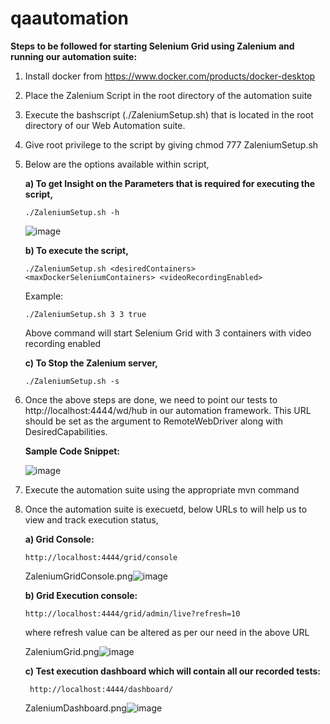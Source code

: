 # qaautomation

**Steps to be followed for starting Selenium Grid using Zalenium and running our automation suite:**

1) Install docker from https://www.docker.com/products/docker-desktop
2) Place the Zalenium Script in the root directory of the automation suite
3) Execute the bashscript (./ZaleniumSetup.sh) that is located in the root directory of our Web Automation suite.
4) Give root privilege to the script by giving chmod 777 ZaleniumSetup.sh
5) Below are the options available within script,

   **a) To get Insight on the Parameters that is required for executing the script,**

       ./ZaleniumSetup.sh -h 
      
      ![image](https://user-images.githubusercontent.com/83286077/116243141-3e704980-a784-11eb-8a77-076110e2d70c.png)

 
   **b) To execute the script,**
   
       ./ZaleniumSetup.sh <desiredContainers> <maxDockerSeleniumContainers> <videoRecordingEnabled>
   
      Example:
      
       ./ZaleniumSetup.sh 3 3 true
      
      Above command will start Selenium Grid with 3 containers with video recording enabled
   
   **c) To Stop the Zalenium server,**
   
       ./ZaleniumSetup.sh -s
    
 6) Once the above steps are done, we need to point our tests to http://localhost:4444/wd/hub in our automation framework. This URL should be set as the argument to     RemoteWebDriver along with DesiredCapabilities.
 
      **Sample Code Snippet:**
    
	![image](https://user-images.githubusercontent.com/83286077/116246310-7f1d9200-a787-11eb-93d7-75b9d6715805.png)
			
 7) Execute the automation suite using the appropriate mvn command
 8) Once the automation suite is execuetd, below URLs to will help us to view and track execution status,
 
    **a) Grid Console:**
    
        http://localhost:4444/grid/console
	
	ZaleniumGridConsole.png![image](https://user-images.githubusercontent.com/83286077/116290458-19460000-a7b1-11eb-8bd3-5fdc243ba8fe.png)

     
    **b) Grid Execution console:**
    
        http://localhost:4444/grid/admin/live?refresh=10
      
       where refresh value can be altered as per our need in the above URL
      
       ZaleniumGrid.png![image](https://user-images.githubusercontent.com/83286077/116290476-1d721d80-a7b1-11eb-9767-399c3e49f414.png)

      
    **c) Test execution dashboard which will contain all our recorded tests:**
    
         http://localhost:4444/dashboard/
	
	 ZaleniumDashboard.png![image](https://user-images.githubusercontent.com/83286077/116290499-24009500-a7b1-11eb-948c-2116ee4b3483.png)

   
   

